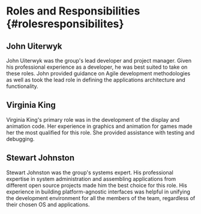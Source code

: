 Roles and Responsibilities 		{#rolesresponsibilites}
==========================

John Uiterwyk
-------------
John Uiterwyk was the group's lead developer and project manager. Given his
professional experience as a developer, he was best suited to take on these
roles. John provided guidance on Agile development methodologies as well as
took the lead role in defining the applications architecture and
functionality. 


Virginia King
-------------
Virginia King's primary role was in the development of the display and
animation code. Her experience in graphics and animation for games made her
the most qualified for this role. She provided assistance with testing and
debugging.


Stewart Johnston
----------------
Stewart Johnston was the group's systems expert. His professional expertise in
system administration and assembling applications from different open source
projects made him the best choice for this role. His experience in building
platform-agnostic interfaces was helpful in unifying the development
environment for all the members of the team, regardless of their chosen OS and
applications.

